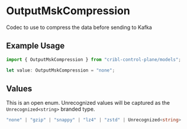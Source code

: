 # OutputMskCompression

Codec to use to compress the data before sending to Kafka

## Example Usage

```typescript
import { OutputMskCompression } from "cribl-control-plane/models";

let value: OutputMskCompression = "none";
```

## Values

This is an open enum. Unrecognized values will be captured as the `Unrecognized<string>` branded type.

```typescript
"none" | "gzip" | "snappy" | "lz4" | "zstd" | Unrecognized<string>
```